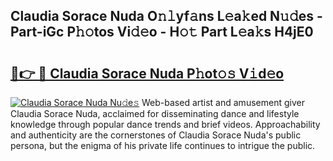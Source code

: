 ## Claudia Sorace Nuda O𝚗𝚕yf𝚊ns L𝚎a𝚔ed N𝚞𝚍es - Part-iGc P𝚑𝚘tos Vi𝚍𝚎o - H𝚘𝚝 Part L𝚎a𝚔s H4jE0

# <h2><a href="http://kfep5k.oniu.top/?m=Claudia+Sorace+Nuda">🔗👉 🔴 Claudia Sorace Nuda P𝚑ot𝚘𝚜 V𝚒d𝚎o</a></h2>

[![Claudia Sorace Nuda Nu𝚍e𝚜](https://i.imgur.com/0qMVB7G.gif)](http://kfep5k.oniu.top/?m=Claudia+Sorace+Nuda)
Web-based artist and amusement giver Claudia Sorace Nuda, acclaimed for disseminating dance and lifestyle knowledge through popular dance trends and brief videos. Approachability and authenticity are the cornerstones of Claudia Sorace Nuda's public persona, but the enigma of his private life continues to intrigue the public.  
